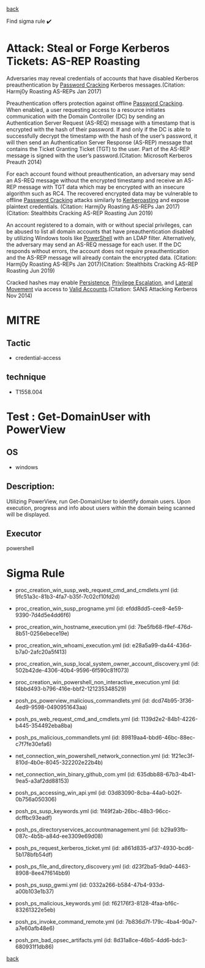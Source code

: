 
[back](../index.md)

Find sigma rule :heavy_check_mark: 

# Attack: Steal or Forge Kerberos Tickets: AS-REP Roasting 

Adversaries may reveal credentials of accounts that have disabled Kerberos preauthentication by [Password Cracking](https://attack.mitre.org/techniques/T1110/002) Kerberos messages.(Citation: Harmj0y Roasting AS-REPs Jan 2017) 

Preauthentication offers protection against offline [Password Cracking](https://attack.mitre.org/techniques/T1110/002). When enabled, a user requesting access to a resource initiates communication with the Domain Controller (DC) by sending an Authentication Server Request (AS-REQ) message with a timestamp that is encrypted with the hash of their password. If and only if the DC is able to successfully decrypt the timestamp with the hash of the user’s password, it will then send an Authentication Server Response (AS-REP) message that contains the Ticket Granting Ticket (TGT) to the user. Part of the AS-REP message is signed with the user’s password.(Citation: Microsoft Kerberos Preauth 2014)

For each account found without preauthentication, an adversary may send an AS-REQ message without the encrypted timestamp and receive an AS-REP message with TGT data which may be encrypted with an insecure algorithm such as RC4. The recovered encrypted data may be vulnerable to offline [Password Cracking](https://attack.mitre.org/techniques/T1110/002) attacks similarly to [Kerberoasting](https://attack.mitre.org/techniques/T1558/003) and expose plaintext credentials. (Citation: Harmj0y Roasting AS-REPs Jan 2017)(Citation: Stealthbits Cracking AS-REP Roasting Jun 2019) 

An account registered to a domain, with or without special privileges, can be abused to list all domain accounts that have preauthentication disabled by utilizing Windows tools like [PowerShell](https://attack.mitre.org/techniques/T1059/001) with an LDAP filter. Alternatively, the adversary may send an AS-REQ message for each user. If the DC responds without errors, the account does not require preauthentication and the AS-REP message will already contain the encrypted data. (Citation: Harmj0y Roasting AS-REPs Jan 2017)(Citation: Stealthbits Cracking AS-REP Roasting Jun 2019)

Cracked hashes may enable [Persistence](https://attack.mitre.org/tactics/TA0003), [Privilege Escalation](https://attack.mitre.org/tactics/TA0004), and [Lateral Movement](https://attack.mitre.org/tactics/TA0008) via access to [Valid Accounts](https://attack.mitre.org/techniques/T1078).(Citation: SANS Attacking Kerberos Nov 2014)

# MITRE
## Tactic
  - credential-access


## technique
  - T1558.004


# Test : Get-DomainUser with PowerView
## OS
  - windows


## Description:
Utilizing PowerView, run Get-DomainUser to identify domain users. Upon execution, progress and info about users within the domain being scanned will be displayed.


## Executor
powershell

# Sigma Rule
 - proc_creation_win_susp_web_request_cmd_and_cmdlets.yml (id: 9fc51a3c-81b3-4fa7-b35f-7c02cf10fd2d)

 - proc_creation_win_susp_progname.yml (id: efdd8dd5-cee8-4e59-9390-7d4d5e4dd6f6)

 - proc_creation_win_hostname_execution.yml (id: 7be5fb68-f9ef-476d-8b51-0256ebece19e)

 - proc_creation_win_whoami_execution.yml (id: e28a5a99-da44-436d-b7a0-2afc20a5f413)

 - proc_creation_win_susp_local_system_owner_account_discovery.yml (id: 502b42de-4306-40b4-9596-6f590c81f073)

 - proc_creation_win_powershell_non_interactive_execution.yml (id: f4bbd493-b796-416e-bbf2-121235348529)

 - posh_ps_powerview_malicious_commandlets.yml (id: dcd74b95-3f36-4ed9-9598-0490951643aa)

 - posh_ps_web_request_cmd_and_cmdlets.yml (id: 1139d2e2-84b1-4226-b445-354492eba8ba)

 - posh_ps_malicious_commandlets.yml (id: 89819aa4-bbd6-46bc-88ec-c7f7fe30efa6)

 - net_connection_win_powershell_network_connection.yml (id: 1f21ec3f-810d-4b0e-8045-322202e22b4b)

 - net_connection_win_binary_github_com.yml (id: 635dbb88-67b3-4b41-9ea5-a3af2dd88153)

 - posh_ps_accessing_win_api.yml (id: 03d83090-8cba-44a0-b02f-0b756a050306)

 - posh_ps_susp_keywords.yml (id: 1f49f2ab-26bc-48b3-96cc-dcffbc93eadf)

 - posh_ps_directoryservices_accountmanagement.yml (id: b29a93fb-087c-4b5b-a84d-ee3309e69d08)

 - posh_ps_request_kerberos_ticket.yml (id: a861d835-af37-4930-bcd6-5b178bfb54df)

 - posh_ps_file_and_directory_discovery.yml (id: d23f2ba5-9da0-4463-8908-8ee47f614bb9)

 - posh_ps_susp_gwmi.yml (id: 0332a266-b584-47b4-933d-a00b103e1b37)

 - posh_ps_malicious_keywords.yml (id: f62176f3-8128-4faa-bf6c-83261322e5eb)

 - posh_ps_invoke_command_remote.yml (id: 7b836d7f-179c-4ba4-90a7-a7e60afb48e6)

 - posh_pm_bad_opsec_artifacts.yml (id: 8d31a8ce-46b5-4dd6-bdc3-680931f1db86)



[back](../index.md)
